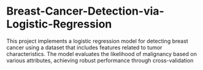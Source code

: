 # Breast-Cancer-Detection-via-Logistic-Regression
This project implements a logistic regression model for detecting breast cancer using a dataset that includes features related to tumor characteristics. The model evaluates the likelihood of malignancy based on various attributes, achieving robust performance through cross-validation

